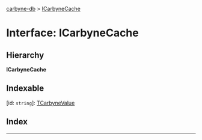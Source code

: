 [carbyne-db](../README.md) > [ICarbyneCache](../interfaces/icarbynecache.md)

# Interface: ICarbyneCache

## Hierarchy

**ICarbyneCache**

## Indexable

\[id: `string`\]:&nbsp;[TCarbyneValue](../#tcarbynevalue)
## Index

---

